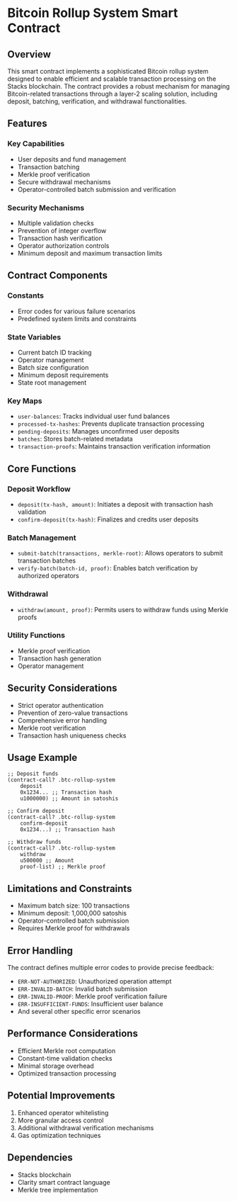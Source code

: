 # Bitcoin Rollup System Smart Contract

## Overview

This smart contract implements a sophisticated Bitcoin rollup system designed to enable efficient and scalable transaction processing on the Stacks blockchain. The contract provides a robust mechanism for managing Bitcoin-related transactions through a layer-2 scaling solution, including deposit, batching, verification, and withdrawal functionalities.

## Features

### Key Capabilities

- User deposits and fund management
- Transaction batching
- Merkle proof verification
- Secure withdrawal mechanisms
- Operator-controlled batch submission and verification

### Security Mechanisms

- Multiple validation checks
- Prevention of integer overflow
- Transaction hash verification
- Operator authorization controls
- Minimum deposit and maximum transaction limits

## Contract Components

### Constants

- Error codes for various failure scenarios
- Predefined system limits and constraints

### State Variables

- Current batch ID tracking
- Operator management
- Batch size configuration
- Minimum deposit requirements
- State root management

### Key Maps

- `user-balances`: Tracks individual user fund balances
- `processed-tx-hashes`: Prevents duplicate transaction processing
- `pending-deposits`: Manages unconfirmed user deposits
- `batches`: Stores batch-related metadata
- `transaction-proofs`: Maintains transaction verification information

## Core Functions

### Deposit Workflow

- `deposit(tx-hash, amount)`: Initiates a deposit with transaction hash validation
- `confirm-deposit(tx-hash)`: Finalizes and credits user deposits

### Batch Management

- `submit-batch(transactions, merkle-root)`: Allows operators to submit transaction batches
- `verify-batch(batch-id, proof)`: Enables batch verification by authorized operators

### Withdrawal

- `withdraw(amount, proof)`: Permits users to withdraw funds using Merkle proofs

### Utility Functions

- Merkle proof verification
- Transaction hash generation
- Operator management

## Security Considerations

- Strict operator authentication
- Prevention of zero-value transactions
- Comprehensive error handling
- Merkle root verification
- Transaction hash uniqueness checks

## Usage Example

```clarity
;; Deposit funds
(contract-call? .btc-rollup-system
    deposit
    0x1234... ;; Transaction hash
    u1000000) ;; Amount in satoshis

;; Confirm deposit
(contract-call? .btc-rollup-system
    confirm-deposit
    0x1234...) ;; Transaction hash

;; Withdraw funds
(contract-call? .btc-rollup-system
    withdraw
    u500000 ;; Amount
    proof-list) ;; Merkle proof
```

## Limitations and Constraints

- Maximum batch size: 100 transactions
- Minimum deposit: 1,000,000 satoshis
- Operator-controlled batch submission
- Requires Merkle proof for withdrawals

## Error Handling

The contract defines multiple error codes to provide precise feedback:

- `ERR-NOT-AUTHORIZED`: Unauthorized operation attempt
- `ERR-INVALID-BATCH`: Invalid batch submission
- `ERR-INVALID-PROOF`: Merkle proof verification failure
- `ERR-INSUFFICIENT-FUNDS`: Insufficient user balance
- And several other specific error scenarios

## Performance Considerations

- Efficient Merkle root computation
- Constant-time validation checks
- Minimal storage overhead
- Optimized transaction processing

## Potential Improvements

1. Enhanced operator whitelisting
2. More granular access control
3. Additional withdrawal verification mechanisms
4. Gas optimization techniques

## Dependencies

- Stacks blockchain
- Clarity smart contract language
- Merkle tree implementation
